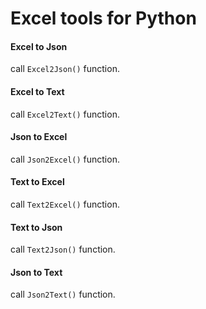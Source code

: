 # Excel tools for Python
#### Excel to Json
call `Excel2Json()` function.
#### Excel to Text
call `Excel2Text()` function.
#### Json to Excel
call `Json2Excel()` function.
#### Text to Excel
call `Text2Excel()` function.
#### Text to Json
call `Text2Json()` function.
#### Json to Text
call `Json2Text()` function.
